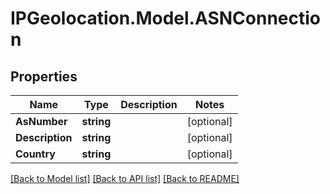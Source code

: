 # IPGeolocation.Model.ASNConnection

## Properties

Name | Type | Description | Notes
------------ | ------------- | ------------- | -------------
**AsNumber** | **string** |  | [optional] 
**Description** | **string** |  | [optional] 
**Country** | **string** |  | [optional] 

[[Back to Model list]](../../README.md#documentation-for-models) [[Back to API list]](../../README.md#documentation-for-api-endpoints) [[Back to README]](../../README.md)

